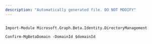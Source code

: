 ```yaml
---
description: "Automatically generated file. DO NOT MODIFY"
---
```


```powershellv2

Import-Module Microsoft.Graph.Beta.Identity.DirectoryManagement

Confirm-MgBetaDomain -DomainId $domainId

```